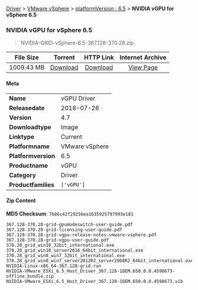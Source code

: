 
[Driver](/README.md)  >  [VMware vSphere](/index/Driver/VMware_vSphere.md)  >  [platformVersion : 6.5](/index/Driver/VMware_vSphere/6.5.md)  >  **NVIDIA vGPU for vSphere 6.5**


###    NVIDIA vGPU for vSphere 6.5

> NVIDIA-GRID-vSphere-6.5-367.128-370.28.zip   


| **File Size** | **Torrent**  | **HTTP Link** | **Internet Archive** |
|:-------------:|:------------:|:-------------:|:--------------------:|
| 1009.43 MB |  [Download](https://archive.org/download/nvgpu_NVIDIA-GRID-vSphere-6.5-367.128-370.28.zip_do5e56zz/nvgpu_NVIDIA-GRID-vSphere-6.5-367.128-370.28.zip_do5e56zz_archive.torrent)       | [Download](https://archive.org/compress/nvgpu_NVIDIA-GRID-vSphere-6.5-367.128-370.28.zip_do5e56zz) | [View Page](https://archive.org/details/nvgpu_NVIDIA-GRID-vSphere-6.5-367.128-370.28.zip_do5e56zz)       |

#### Meta

<table>
<tr><td><strong>Name</strong></td><td>vGPU Driver</td></tr>
<tr><td><strong>Releasedate</strong></td><td>2018-07-26</td></tr>
<tr><td><strong>Version</strong></td><td>4.7</td></tr>
<tr><td><strong>Downloadtype</strong></td><td>Image</td></tr>
<tr><td><strong>Linktype</strong></td><td>Current</td></tr>
<tr><td><strong>Platformname</strong></td><td>VMware vSphere</td></tr>
<tr><td><strong>Platformversion</strong></td><td>6.5</td></tr>
<tr><td><strong>Productname</strong></td><td>vGPU</td></tr>
<tr><td><strong>Category</strong></td><td>Driver</td></tr>
<tr><td><strong>Productfamilies</strong></td><td><code>['vGPU']</code></td></tr>
</table>

#### Zip Content

**MD5 Checksum**: `7b86c42f29256ea1635925797993e181`

```text
367.128-370.28-grid-gpumodeswitch-user-guide.pdf
367.128-370.28-grid-licensing-user-guide.pdf
367.128-370.28-grid-vgpu-release-notes-vmware-vsphere.pdf
367.128-370.28-grid-vgpu-user-guide.pdf
370.28_grid_win10_32bit_international.exe
370.28_grid_win10_server2016_64bit_international.exe
370.28_grid_win8_win7_32bit_international.exe
370.28_grid_win8_win7_server2012R2_server2008R2_64bit_international.exe
NVIDIA-Linux-x86_64-367.128-grid.run
NVIDIA-VMware_ESXi_6.5_Host_Driver_367.128-1OEM.650.0.0.4598673-offline_bundle.zip
NVIDIA-VMware_ESXi_6.5_Host_Driver_367.128-1OEM.650.0.0.4598673.vib
```